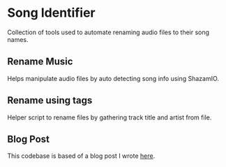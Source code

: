 # Song Identifier

Collection of tools used to automate renaming audio files to their song names.

## Rename Music

Helps manipulate audio files by auto detecting song info using ShazamIO.

## Rename using tags

Helper script to rename files by gathering track title and artist from file.

## Blog Post

This codebase is based of a blog post I wrote [here](https://www.alexnash.dev/p/a-programmers-melody-creating-a-tool-to-fix-my-song-files/).
